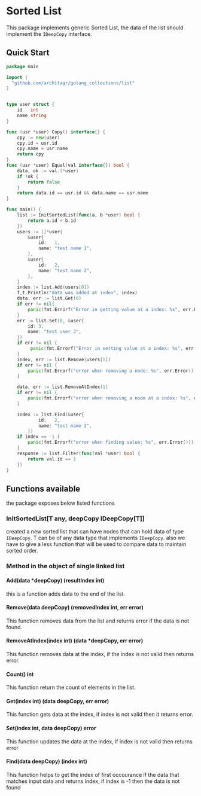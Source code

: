 # Sorted List

This package implements generic Sorted List, the data of the list should implement the `IDeepCopy` interface.

## Quick Start
```go
package main

import (
  "github.com/architagr/golang_collections/list"
)


type user struct {
	id   int
	name string
}

func (usr *user) Copy() interface{} {
	cpy := new(user)
	cpy.id = usr.id
	cpy.name = usr.name
	return cpy
}
func (usr *user) Equal(val interface{}) bool {
	data, ok := val.(*user)
	if !ok {
		return false
	}
	return data.id == usr.id && data.name == usr.name
}

func main() {
    list := InitSortedList(func(a, b *user) bool {
		return a.id < b.id
	})
    users := []*user{
		&user{
			id:   1,
			name: "test name 1",
		},
		&user{
			id:   2,
			name: "test name 2",
		},
	}
    index := list.Add(users[0])
    f,t.Println("data was added at index", index)
    data, err := list.Get(0)
    if err != nil{
        panic(fmt.Errorf("Error in getting value at a index: %s", err.Error()))
    }
    err := list.Set(0, &user{
        id: 3,
        name: "test user 3",
    })
	if err != nil {
		 panic(fmt.Errorf("Error in setting value at a index: %s", err.Error()))
	}
    index, err := list.Remove(users[1])
	if err != nil {
		panic(fmt.Errorf("error when removing a node: %s", err.Error()))
	}

    data, err := list.RemoveAtIndex(1)
	if err != nil {
		panic(fmt.Errorf("error when removing a node at a index: %s", err.Error()))
	}

    index := list.Find(&user{
			id:   2,
			name: "test name 2",
		})
    if index == -1 {
		panic(fmt.Errorf("error when finding value: %s", err.Error()))
	}
    response := list.Filter(func(val *user) bool {
		return val.id == 1
	})
}
```
## Functions available

the package exposes below listed functions

### InitSortedList[T any, deepCopy IDeepCopy[T]]

created a new sorted list that can have nodes that can hold data of type `IDeepCopy`.
T can be of any data type that implements `IDeepCopy`.
also we have to give a less function that will be used to compare data to maintain sorted order.

### Method in the object of single linked list
#### Add(data *deepCopy) (resultIndex int)

this is a function adds data to the end of the list.

#### Remove(data deepCopy) (removedIndex int, err error)

This function removes data from the list and returns error if the data is not found.

#### RemoveAtIndex(index int) (data *deepCopy, err error)

This function removes data at the index, if the index is not valid then returns error.

#### Count() int

This function return the count of elements in the list.

#### Get(index int) (data deepCopy, err error)

This function gets data at the index, if index is not valid then it returns error.

#### Set(index int, data deepCopy) error

This function updates the data at the index, if index is not valid then returns error

#### Find(data deepCopy) (index int)

This function helps to get the index of first occourance if the data that matches input data and returns index, if index is -1 then the data is not found